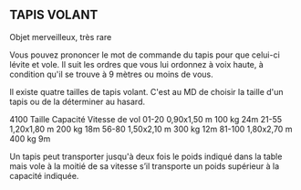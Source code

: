 ## TAPIS VOLANT

Objet merveilleux, très rare

Vous pouvez prononcer le mot de commande du tapis pour
que celui-ci lévite et vole. Il suit les ordres que vous lui
ordonnez à voix haute, à condition qu'il se trouve à 9 mètres
ou moins de vous.

Il existe quatre tailles de tapis volant. C'est au MD de
choisir la taille d'un tapis ou de la déterminer au hasard.

4100 Taille Capacité Vitesse de vol
01-20 0,90x1,50 m 100 kg 24m
21-55 1,20x1,80 m 200 kg 18m
56-80 1,50x2,10 m 300 kg 12m
81-100 1,80x2,70 m 400 kg 9m

Un tapis peut transporter jusqu'à deux fois le poids
indiqué dans la table mais vole à la moitié de sa vitesse s’il
transporte un poids supérieur à la capacité indiquée.
